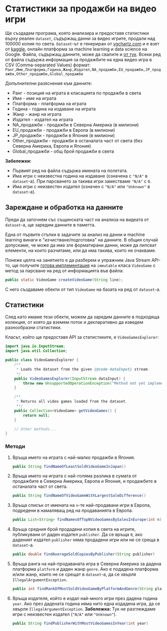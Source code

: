 # Статистики за продажби на видео игри

Ще създадем програма, която анализира и предоставя статистики върху реален
`dataset`, съдържащ данни за видео игрите, продали над 100000 копия по света.
`Dataset`-ът е генериран от [vgchartz.com](https://www.vgchartz.com) и е взет от
[kaggle](https://www.kaggle.com/gregorut/videogamesales/data), онлайн платформа
за machine learning и data science на Google. Файла, съдържащ данните, може да
свалите и [от тук](vgsales.csv). Всеки ред от файла съдържа информация за
продажбите на една видео игра в CSV (Comma-separated Values) формат:
`Ранг,Име,Платформа,Година,Жанр,Издател,NA_продажби,EU_продажби,JP_продажби,Other_продажби,Global_продажби`

Допълнителни разяснения към данните:
* Ранг - позиция на играта в класацията по продажби в света
* Име - име на играта
* Платформа - платформа на играта
* Година - година на издаване на играта
* Жанр - жанр на играта
* Издател - издател на играта
* NA_продажби - продажби в Северна Америка (в милиони)
* EU_продажби - продажби в Европа (в милиони)
* JP_продажби - продажби в Япония (в милиони)
* Other_продажби - продажби в останалата част от света (без Северна Америка,
Европа и Япония)
* Global_продажби - общ брой продажби в света

**Забележки:**
* Първият ред на файла съдържа имената на полетата.
* Има игри с неизвестна година на издаване (означена с `"N/A"` в `dataset`-а).
При парсването за такива игри заместваме `"N/A"` с `0`.
* Има игри с неизвестен издател (означен с `"N/A"` или `"Unknown"` в
`dataset`-а).

## Зареждане и обработка на данните

Преди да започнем със същинската част на анализа на видеата от `dataset`-a, ще
заредим данните в паметта.

Една от първите стъпки в задачите за анализ на данни и machine learning винаги е
"изчистване/подготовка" на данните. В общия случай допускаме, че може да има зле
форматирани данни, може да липсват елементи, на които разчитаме, или да има
такива, които не очакваме.

Понеже целта на занятието е да разберем и упражним Java Stream API-то, ще
получите [готова имплементация](src/org/elsys/duzunov/VideoGame.java) на
`immutable` класа `VideoGame` с метод за парсване на ред от информацията
във файла:
```java
public static VideoGame createVideoGame(String line);
```

С него създаваме обекти от тип `VideoGame` на базата на ред от `dataset`-a.

## Статистики

След като имаме тези обекти, можем да заредим данните в подходяща колекция, от
която да вземем поток и декларативно да изведем разнообразни статистики.

Класът, който ще предоставя API за статистиките, е `VideoGamesExplorer`:

```java
import java.io.InputStream;
import java.util.Collection;

public class VideoGamesExplorer {
    /**
     * Loads the dataset from the given {@code dataInput} stream.
     */
    public VideoGamesExplorer(InputStream dataInput) {
        throw new UnsupportedOperationException("Method not yet implemented");
    }

    /**
     * Returns all video games loaded from the dataset.
     **/
    public Collection<VideoGame> getVideoGames() {
        return null;
    }

    // Other methods...
}
```

### Методи

1. Връща името на играта с най-малко продажби в Япония.

   ```java
   public String findNameOfLeastSoldVideoGameInJapan()
   ```

2. Връща името на играта с най-голяма разлика в сумата от продажбите в Северна
Америка, Европа и Япония, и продажбите в останалата част от света.

   ```java
   public String findNameOfVideoGameWithLargestSaleDifference()
   ```

3. Връща списък от имената на `n`-те най-продавани игри в Европа, подредени в
намаляващ ред на продаванията в Европа.

   ```java
   public List<String> findNamesOfTopNVideoGamesBySalesInEurope(int n)
   ```

4. Връща средния брой продадени копия в света на игрите, публикувани от даден
издател `publisher`. Да се връща `0`, ако даденият издател `publisher` няма
продадени игри или не се среща в `dataset`-a.

   ```java
   public double findAverageSoldCopiesByPublisher(String publisher)
   ```

5. Връща ранга на най-продаваната игра в Северна Америка за дадена платформа
`platform` и даден жанр `genre`. Ако е подадена платформа и/или жанр, които не
се срещат в `dataset`-a, да се хвърля `IllegalArgumentException`.

   ```java
   public int findRankOfMostSoldVideoGameByPlatformAndGenre(String platform, String genre)
   ```

6. Връща издателя, който е издал най-много игри през дадена година `year`. Ако
през дадената година няма нито една издадена игра, да се хвърля
`IllegalArgumentException`. **Забележка:** Тук не разглеждаме игри с неизвестен
издател (`"N/A"` или `"Unknown"`).

   ```java
   public String findPublisherWithMostVideoGamesInYear(int year)
   ```
